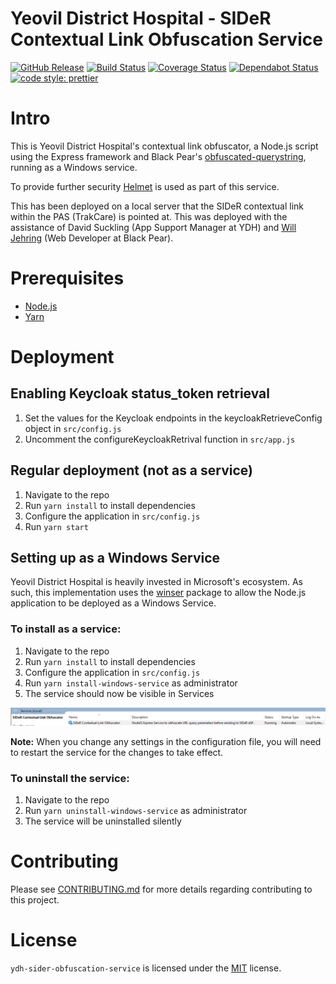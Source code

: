 # Yeovil District Hospital - SIDeR Contextual Link Obfuscation Service

[![GitHub Release](https://img.shields.io/github/release/Somerset-SIDeR-Programme/ydh-sider-obfuscation-service.svg)](https://github.com/Somerset-SIDeR-Programme/ydh-sider-obfuscation-service/releases/latest/) [![Build Status](https://travis-ci.org/Somerset-SIDeR-Programme/ydh-sider-obfuscation-service.svg?branch=master)](https://travis-ci.org/Somerset-SIDeR-Programme/ydh-sider-obfuscation-service) [![Coverage Status](https://coveralls.io/repos/github/Somerset-SIDeR-Programme/ydh-sider-obfuscation-service/badge.svg?branch=master)](https://coveralls.io/github/Somerset-SIDeR-Programme/ydh-sider-obfuscation-service?branch=master) [![Dependabot Status](https://api.dependabot.com/badges/status?host=github&identifier=177117466)](https://dependabot.com) [![code style: prettier](https://img.shields.io/badge/code_style-prettier-ff69b4.svg?style=flat-square)](https://github.com/prettier/prettier)

# Intro

This is Yeovil District Hospital's contextual link obfuscator, a Node.js script using the Express framework and Black Pear's [obfuscated-querystring](https://github.com/BlackPearSw/obfuscated-querystring), running as a Windows service.

To provide further security [Helmet](https://helmetjs.github.io/) is used as part of this service.

This has been deployed on a local server that the SIDeR contextual link within the PAS (TrakCare) is pointed at. This was deployed with the assistance of David Suckling (App Support Manager at YDH) and [Will Jehring](https://github.com/wjehring) (Web Developer at Black Pear).

# Prerequisites

-   [Node.js](https://nodejs.org/en/)
-   [Yarn](https://yarnpkg.com)

# Deployment

## Enabling Keycloak status_token retrieval

1. Set the values for the Keycloak endpoints in the keycloakRetrieveConfig object in `src/config.js`
2. Uncomment the configureKeycloakRetrival function in `src/app.js`

## Regular deployment (not as a service)

1. Navigate to the repo
2. Run `yarn install` to install dependencies
3. Configure the application in `src/config.js`
4. Run `yarn start`

## Setting up as a Windows Service

Yeovil District Hospital is heavily invested in Microsoft's ecosystem.
As such, this implementation uses the [winser](https://github.com/jfromaniello/winser) package to allow the Node.js application to be deployed as a Windows Service.

### To install as a service:

1. Navigate to the repo
2. Run `yarn install` to install dependencies
3. Configure the application in `src/config.js`
4. Run `yarn install-windows-service` as administrator
5. The service should now be visible in Services

<img src="https://raw.githubusercontent.com/Somerset-SIDeR-Programme/YDH-Obfuscator-Service/master/SIDeR-Windows-Service.png" width="800">

**Note:** When you change any settings in the configuration file, you will need to restart the service for the changes to take effect.

### To uninstall the service:

1. Navigate to the repo
2. Run `yarn uninstall-windows-service` as administrator
3. The service will be uninstalled silently

# Contributing

Please see [CONTRIBUTING.md](https://github.com/Somerset-SIDeR-Programme/ydh-sider-obfuscation-service/blob/master/CONTRIBUTING.md) for more details regarding contributing to this project.

# License

`ydh-sider-obfuscation-service` is licensed under the [MIT](https://github.com/Somerset-SIDeR-Programme/ydh-sider-obfuscation-service/blob/master/LICENSE) license.
